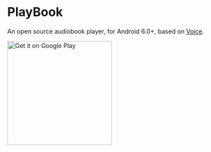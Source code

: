 # PlayBook

An open source audiobook player, for Android 6.0+, based on [Voice](https://github.com/PaulWoitaschek/Voice).

[<img alt="Get it on Google Play" src="https://play.google.com/intl/en_us/badges/static/images/badges/en_badge_web_generic.png" width="240">](https://play.google.com/store/apps/details?id=com.goodwy.audiobooklite)
